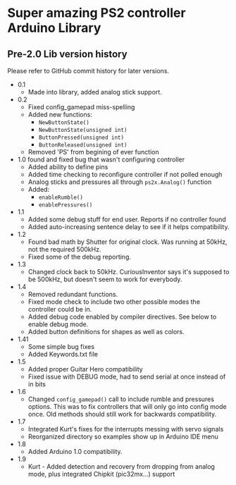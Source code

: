 # Super amazing PS2 controller Arduino Library

## Pre-2.0 Lib version history
Please refer to GitHub commit history for later versions.

- 0.1
  - Made into library, added analog stick support.
- 0.2
  - Fixed config_gamepad miss-spelling
  - Added new functions:
    - `NewButtonState()`
    - `NewButtonState(unsigned int)`
    - `ButtonPressed(unsigned int)`
    - `ButtonReleased(unsigned int)`
  - Removed 'PS' from begining of ever function
- 1.0 found and fixed bug that wasn't configuring controller
  - Added ability to define pins
  - Added time checking to reconfigure controller if not polled enough
  - Analog sticks and pressures all through `ps2x.Analog()` function
  - Added:
    - `enableRumble()`
    - `enablePressures()`
- 1.1
  - Added some debug stuff for end user. Reports if no controller found
  - Added auto-increasing sentence delay to see if it helps compatibility.
- 1.2
  - Found bad math by Shutter for original clock. Was running at 50kHz, not the required 500kHz.
  - Fixed some of the debug reporting.
- 1.3
  - Changed clock back to 50kHz. CuriousInventor says it's supposed to be 500kHz, but doesn't seem to work for everybody.
- 1.4
  - Removed redundant functions.
  - Fixed mode check to include two other possible modes the controller could be in.
  - Added debug code enabled by compiler directives. See below to enable debug mode.
  - Added button definitions for shapes as well as colors.
- 1.41
  - Some simple bug fixes
  - Added Keywords.txt file
- 1.5
  - Added proper Guitar Hero compatibility
  - Fixed issue with DEBUG mode, had to send serial at once instead of in bits
- 1.6
  - Changed `config_gamepad()` call to include rumble and pressures options. This was to fix controllers that will only go into config mode once. Old methods should still work for backwards compatibility.
- 1.7
  - Integrated Kurt's fixes for the interrupts messing with servo signals
  - Reorganized directory so examples show up in Arduino IDE menu
- 1.8
  - Added Arduino 1.0 compatibility.
- 1.9
  - Kurt - Added detection and recovery from dropping from analog mode, plus integrated Chipkit (pic32mx...) support
